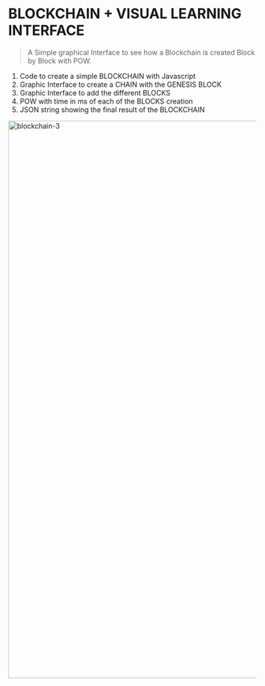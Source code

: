 # BLOCKCHAIN + VISUAL LEARNING INTERFACE 

> A Simple graphical Interface to see how a Blockchain is created Block by Block with POW.

1. Code to create a simple BLOCKCHAIN with Javascript
3. Graphic Interface to create a CHAIN with the GENESIS BLOCK
4. Graphic Interface to add the different BLOCKS
5. POW with time in ms of each of the BLOCKS creation
6. JSON string showing the final result of the BLOCKCHAIN

<img width="1130" alt="blockchain-3" src="https://user-images.githubusercontent.com/17754060/37937493-ede89880-3127-11e8-83c2-2aa6f83cc261.png">


